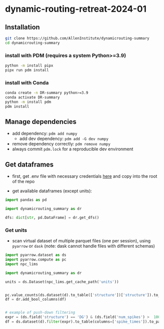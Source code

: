 # dynamic-routing-retreat-2024-01

## Installation

```bash
git clone https://github.com/AllenInstitute/dynamicrouting-summary
cd dynamicrouting-summary
```

### install with PDM (requires a system Python>=3.9)
```bash
python -m install pipx
pipx run pdm install
```

### install with Conda
```bash
conda create -n DR-summary python>=3.9
conda activate DR-summary
python -m install pdm
pdm install
```

## Manage dependencies
- add dependency: `pdm add numpy`
  - add dev dependency: `pdm add -G dev numpy`
- remove dependency correctly: `pdm remove numpy`
- always commit `pdm.lock` for a reproducible dev environment

## Get dataframes
- first, get .env file with necessary credentials
  [here](https://alleninstitute.sharepoint.com/sites/DynamicRouting/Shared%20Documents/Forms/AllItems.aspx?id=%2Fsites%2FDynamicRouting%2FShared%20Documents%2FMeetings%2FDR%20Retreats%2FJune%202023%20Onsite%20Retreat%2F%2Eenv&parent=%2Fsites%2FDynamicRouting%2FShared%20Documents%2FMeetings%2FDR%20Retreats%2FJune%202023%20Onsite%20Retreat&p=true&ga=1)
and copy into the root of the repo

- get available dataframes (except units):

```python
import pandas as pd

import dynamicrouting_summary as dr

dfs: dict[str, pd.DataFrame] = dr.get_dfs()
```

### Get units

- scan virtual dataset of multiple parquet files (one per session), using
  `pyarrow` or `dask` (note: dask cannot handle files with different schemas)

```python
import pyarrow.dataset as ds
import pyarrow.compute as pc
import npc_lims

import dynamicrouting_summary as dr

units = ds.Dataset(npc_lims.get_cache_path('units')) 


pc.value_counts(ds.dataset(d).to_table(['structure'])['structure']).to_pandas()
df = dr.add_bool_columns(df)


# example of push-down filtering
expr = (ds.field('structure') == 'DG') & (ds.field('num_spikes') >  100_000)
df = ds.dataset(d).filter(expr).to_table(columns=['spike_times']).to_pandas()

```